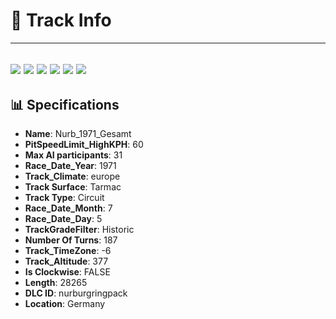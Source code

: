 # 🏁 Track Info

---
![](image_1.jpg)
![](image_2.jpg)
![](image_3.jpg)
![](image_4.jpg)
![](image_5.jpg)
![](image_6.jpg)
---

## 📊 Specifications

- **Name**: Nurb_1971_Gesamt
- **PitSpeedLimit_HighKPH**: 60
- **Max AI participants**: 31
- **Race_Date_Year**: 1971
- **Track_Climate**: europe
- **Track Surface**: Tarmac
- **Track Type**: Circuit
- **Race_Date_Month**: 7
- **Race_Date_Day**: 5
- **TrackGradeFilter**: Historic
- **Number Of Turns**: 187
- **Track_TimeZone**: -6
- **Track_Altitude**: 377
- **Is Clockwise**: FALSE
- **Length**: 28265
- **DLC ID**: nurburgringpack
- **Location**: Germany
